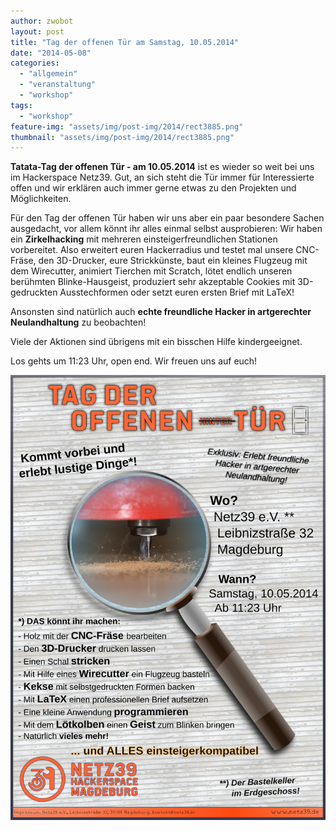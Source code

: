 ```yaml
---
author: zwobot
layout: post
title: "Tag der offenen Tür am Samstag, 10.05.2014"
date: "2014-05-08"
categories: 
  - "allgemein"
  - "veranstaltung"
  - "workshop"
tags: 
  - "workshop"
feature-img: "assets/img/post-img/2014/rect3885.png"
thumbnail: "assets/img/post-img/2014/rect3885.png"
---
```


**Tatata-Tag der offenen Tür - am 10.05.2014** ist es wieder so weit bei uns im Hackerspace Netz39. Gut, an sich steht die Tür immer für Interessierte offen und wir erklären auch immer gerne etwas zu den Projekten und Möglichkeiten.

Für den Tag der offenen Tür haben wir uns aber ein paar besondere Sachen ausgedacht, vor allem könnt ihr alles einmal selbst ausprobieren: Wir haben ein **Zirkelhacking** mit mehreren einsteigerfreundlichen Stationen vorbereitet. Also erweitert euren Hackerradius und testet mal unsere CNC-Fräse, den 3D-Drucker, eure Strickkünste, baut ein kleines Flugzeug mit dem Wirecutter, animiert Tierchen mit Scratch, lötet endlich unseren berühmten Blinke-Hausgeist, produziert sehr akzeptable Cookies mit 3D-gedruckten Ausstechformen oder setzt euren ersten Brief mit LaTeX!

Ansonsten sind natürlich auch **echte freundliche Hacker in artgerechter Neulandhaltung** zu beobachten!

Viele der Aktionen sind übrigens mit ein bisschen Hilfe kindergeeignet.

Los gehts um 11:23 Uhr, open end. Wir freuen uns auf euch!


![n39_tdot_14](/assets/img/post-img/2014/n39_tdot_14.jpg)
